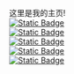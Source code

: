 这里是我的主页!
<br>
[![Static Badge](https://img.shields.io/badge/%E8%81%86%E5%90%AC%E7%A0%B4%E7%A2%8E-1?logo=shadcnui&logoColor=%23000000&logoSize=auto&label=%E5%8D%9A%E5%AE%A2%E5%9B%AD&labelColor=%230063FF&color=%23F4FFEE)
](https://www.cnblogs.com/xXzs0o0)
<br>
[![Static Badge](https://img.shields.io/badge/%E5%B0%8F%E6%96%B0-1?logo=csdn&logoColor=%23FFFFFF&logoSize=auto&labelColor=%23E8410E)
](https://mpbeta.csdn.net/mp_blog/manage/article?spm=1001.2014.3001.9456)
<br>
[![Static Badge](https://img.shields.io/badge/AIchatOS-1?logo=openai&logoColor=%23000000&logoSize=auto&labelColor=%23FFFFFF&color=%23FFFFFF)
](https://cht18.aichatosc1.com/#/chat/1742462198710)
<br>
[![Static Badge](https://img.shields.io/badge/Linux%E6%95%99%E7%A8%8B-1?logo=linux&logoColor=%23000000&logoSize=auto&labelColor=%23FFFFFF&color=%23FFFFFF)
](https://www.ywnz.com/linuxjc/5006.html)
<br>
[![Static Badge](https://img.shields.io/badge/Qt%E5%BC%80%E5%8F%91%E6%96%87%E6%A1%A3-1?logo=qt&logoColor=%2323C22A&logoSize=auto&labelColor=%23FFFFFF&color=%23FFFFFF)
](https://doc.qt.io/qt-5/classes.html)
